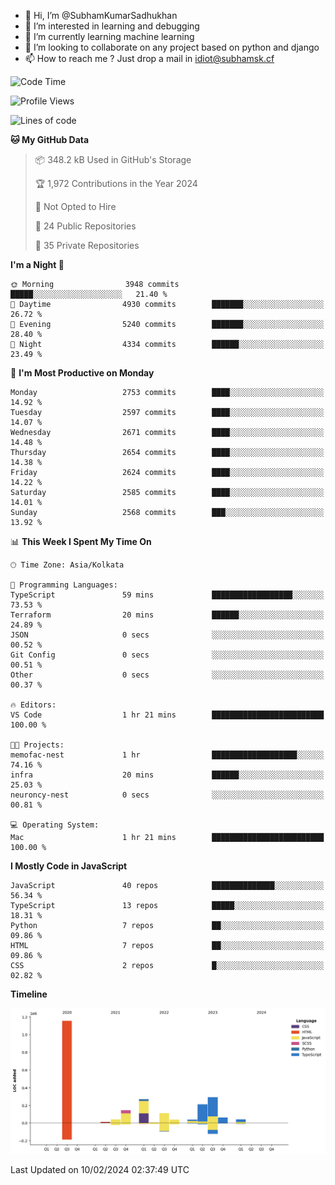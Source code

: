 - 👋 Hi, I’m @SubhamKumarSadhukhan
- 👀 I’m interested in learning and debugging
- 🌱 I’m currently learning machine learning
- 💞️ I’m looking to collaborate on any project based on python and django
- 📫 How to reach me ?
      Just drop a mail in idiot@subhamsk.cf

<!---
SubhamKumarSadhukhan/SubhamKumarSadhukhan is a ✨ special ✨ repository because its `README.md` (this file) appears on your GitHub profile.
You can click the Preview link to take a look at your changes.
--->


<!--START_SECTION:waka-->
![Code Time](http://img.shields.io/badge/Code%20Time-1%2C927%20hrs%209%20mins-blue)

![Profile Views](http://img.shields.io/badge/Profile%20Views-0-blue)

![Lines of code](https://img.shields.io/badge/From%20Hello%20World%20I%27ve%20Written-2.4%20million%20lines%20of%20code-blue)

**🐱 My GitHub Data** 

> 📦 348.2 kB Used in GitHub's Storage 
 > 
> 🏆 1,972 Contributions in the Year 2024
 > 
> 🚫 Not Opted to Hire
 > 
> 📜 24 Public Repositories 
 > 
> 🔑 35 Private Repositories 
 > 
**I'm a Night 🦉** 

```text
🌞 Morning                3948 commits        █████░░░░░░░░░░░░░░░░░░░░   21.40 % 
🌆 Daytime                4930 commits        ███████░░░░░░░░░░░░░░░░░░   26.72 % 
🌃 Evening                5240 commits        ███████░░░░░░░░░░░░░░░░░░   28.40 % 
🌙 Night                  4334 commits        ██████░░░░░░░░░░░░░░░░░░░   23.49 % 
```
📅 **I'm Most Productive on Monday** 

```text
Monday                   2753 commits        ████░░░░░░░░░░░░░░░░░░░░░   14.92 % 
Tuesday                  2597 commits        ████░░░░░░░░░░░░░░░░░░░░░   14.07 % 
Wednesday                2671 commits        ████░░░░░░░░░░░░░░░░░░░░░   14.48 % 
Thursday                 2654 commits        ████░░░░░░░░░░░░░░░░░░░░░   14.38 % 
Friday                   2624 commits        ████░░░░░░░░░░░░░░░░░░░░░   14.22 % 
Saturday                 2585 commits        ████░░░░░░░░░░░░░░░░░░░░░   14.01 % 
Sunday                   2568 commits        ███░░░░░░░░░░░░░░░░░░░░░░   13.92 % 
```


📊 **This Week I Spent My Time On** 

```text
🕑︎ Time Zone: Asia/Kolkata

💬 Programming Languages: 
TypeScript               59 mins             ██████████████████░░░░░░░   73.53 % 
Terraform                20 mins             ██████░░░░░░░░░░░░░░░░░░░   24.89 % 
JSON                     0 secs              ░░░░░░░░░░░░░░░░░░░░░░░░░   00.52 % 
Git Config               0 secs              ░░░░░░░░░░░░░░░░░░░░░░░░░   00.51 % 
Other                    0 secs              ░░░░░░░░░░░░░░░░░░░░░░░░░   00.37 % 

🔥 Editors: 
VS Code                  1 hr 21 mins        █████████████████████████   100.00 % 

🐱‍💻 Projects: 
memofac-nest             1 hr                ███████████████████░░░░░░   74.16 % 
infra                    20 mins             ██████░░░░░░░░░░░░░░░░░░░   25.03 % 
neuroncy-nest            0 secs              ░░░░░░░░░░░░░░░░░░░░░░░░░   00.81 % 

💻 Operating System: 
Mac                      1 hr 21 mins        █████████████████████████   100.00 % 
```

**I Mostly Code in JavaScript** 

```text
JavaScript               40 repos            ██████████████░░░░░░░░░░░   56.34 % 
TypeScript               13 repos            █████░░░░░░░░░░░░░░░░░░░░   18.31 % 
Python                   7 repos             ██░░░░░░░░░░░░░░░░░░░░░░░   09.86 % 
HTML                     7 repos             ██░░░░░░░░░░░░░░░░░░░░░░░   09.86 % 
CSS                      2 repos             █░░░░░░░░░░░░░░░░░░░░░░░░   02.82 % 
```



**Timeline**

![Lines of Code chart](https://raw.githubusercontent.com/SubhamKumarSadhukhan/SubhamKumarSadhukhan/main/assets/bar_graph.png)


 Last Updated on 10/02/2024 02:37:49 UTC
<!--END_SECTION:waka-->
